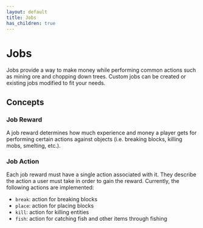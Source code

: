 ```yaml
---
layout: default
title: Jobs
has_children: true
---
```


# Jobs

Jobs provide a way to make money while performing common actions such as mining ore and chopping down trees. Custom jobs can be created or existing jobs modified to fit your needs.

## Concepts

### Job Reward

A job reward determines how much experience and money a player gets for performing certain actions against objects (i.e. breaking blocks, killing mobs, smelting, etc.).

### Job Action

Each job reward must have a single action associated with it. They describe the action a user must take in order to gain the reward. Currently, the following actions are implemented:

- `break`: action for breaking blocks
- `place`: action for placing blocks
- `kill`: action for killing entities
- `fish`: action for catching fish and other items through fishing